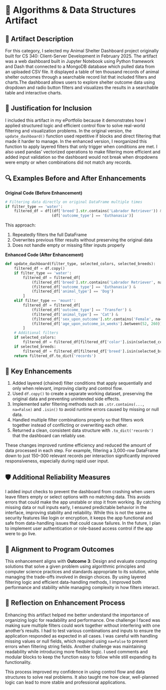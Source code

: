 # 🧮 Algorithms & Data Structures Artifact

## 📌 Artifact Description
For this category, I selected my Animal Shelter Dashboard project originally built for CS 340: Client-Server Development in February 2025. The artifact was a web dashboard built in Jupyter Notebook using Python framework and Dash that connected to a MongoDB database which pulled data from an uploaded CSV file. It displayed a table of  ten thousand records of animal shelter outcomes through a searchable record list that included filters and charts.The dashboard allows users to explore shelter outcome data using dropdown and radio button filters and visualizes the results in a searchable table and interactive charts.

## 📎 Justification for Inclusion
I included this artifact in my ePortfolio because it demonstrates how I applied structured logic and efficient control flow to solve real-world filtering and visualization problems. In the original version, the `update_dashboard()` function used repetitive if blocks and direct filtering that made it harder to manage. In the enhanced version, I reorganized this function to apply layered filters that only trigger when conditions are met. I also used pandas’ vectorized operations to make filtering more efficient and added input validation so the dashboard would not break when dropdowns were empty or when combinations did not match any records.

## 🔍 Examples Before and After Enhancements
**Original Code (Before Enhancement)**  
```python
# Filtering data directly on original DataFrame multiple times
if filter_type == 'water':
    filtered_df = df[(df['breed'].str.contains('Labrador Retriever')) & 
                     (df['outcome_type'] == 'Euthanasia')]
```
This approach:  
1. Repeatedly filters the full DataFrame  
2. Overwrites previous filter results without preserving the original data  
3. Does not handle empty or missing filter inputs properly  

**Enhanced Code (After Enhancement)**  
```python
def update_dashboard(filter_type, selected_colors, selected_breeds):
    filtered_df = df.copy()
    if filter_type == 'water':
        filtered_df = filtered_df[
            (filtered_df['breed'].str.contains('Labrador Retriever', na=False)) &
            (filtered_df['outcome_type'] == 'Euthanasia') &
            (filtered_df['animal_type'] == 'Dog')
        ]
    elif filter_type == 'mount':
        filtered_df = filtered_df[
            (filtered_df['outcome_type'] == 'Transfer') &
            (filtered_df['animal_type'] == 'Cat') &
            (filtered_df['sex_upon_outcome'].str.contains('Female', na=False)) &
            (filtered_df['age_upon_outcome_in_weeks'].between(52, 260))
        ]
    # Additional filters
    if selected_colors:
        filtered_df = filtered_df[filtered_df['color'].isin(selected_colors)]
    if selected_breeds:
        filtered_df = filtered_df[filtered_df['breed'].isin(selected_breeds)]
    return filtered_df.to_dict('records')
```

## 🔑 Key Enhancements
1. Added layered (chained) filter conditions that apply sequentially and only when relevant, improving clarity and control flow.  
2. Used `df.copy()` to create a separate working dataset, preserving the original data and preventing unintended side effects.  
3. Implemented safer filtering methods such as `.str.contains(..., na=False)` and `.isin()` to avoid runtime errors caused by missing or null data.  
4. Handled multiple filter combinations properly so that filters work together instead of conflicting or overwriting each other.  
5. Returned a clean, consistent data structure with `.to_dict('records')` that the dashboard can reliably use.

These changes improved runtime efficiency and reduced the amount of data processed in each step. For example, filtering a 3,000-row DataFrame down to just 150–300 relevant records per interaction significantly improved responsiveness, especially during rapid user input.

## 🛡️ Additional Reliability Measures
I added input checks to prevent the dashboard from crashing when users leave filters empty or select options with no matching data. This avoids errors that could make the app unstable or stop it from working. By catching missing data or null inputs early, I ensured predictable behavior in the interface, improving stability and reliability. While this is not the same as security features like login or encryption, it keeps the app functional and safe from data-handling issues that could cause failures. In the future, I plan to implement user authentication or role-based access control if the app were to go live.

## 🎯 Alignment to Program Outcomes
This enhancement aligns with **Outcome 3**: Design and evaluate computing solutions that solve a given problem using algorithmic principles and computer science practices and standards appropriate to its solution, while managing the trade-offs involved in design choices. By using layered filtering logic and efficient data-handling methods, I improved both performance and stability while managing complexity in how filters interact.

## 🔄 Reflection on Enhancement Process
Enhancing this artifact helped me better understand the importance of organizing logic for readability and performance. One challenge I faced was making sure multiple filters could work together without interfering with one another’s results. I had to test various combinations and inputs to ensure the application responded as expected in all cases. I was careful with handling missing values or null fields, which required using `na=False` to prevent errors when filtering string fields. Another challenge was maintaining readability while introducing more flexible logic. I used comments and modular blocks to keep the function easy to follow while still expanding its functionality.

This process improved my confidence in using control flow and data structures to solve real problems. It also taught me how clear, well-planned logic can lead to more stable and professional applications.

